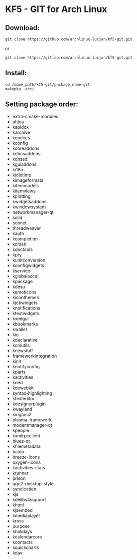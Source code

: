 #   KF5 - GIT for Arch Linux

## Download:

```
git clone https://github.com/archlinux-lucjan/kf5-git.git

```
or

```
git clone https://gitlab.com/archlinux-lucjan/kf5-git.git

```

## Install:

```
cd /some_path/kf5-git/package_name-git
makepkg -srci

```

## Setting package order:

* extra-cmake-modules
* attica
* kapidox
* karchive
* kcodecs
* kconfig
* kcoreaddons
* kdbusaddons
* kdnssd
* kguiaddons
* ki18n
* kidletime
* kimageformats
* kitemmodels
* kitemviews
* kplotting
* kwidgetsaddons
* kwindowsystem
* networkmanager-qt
* solid
* sonnet
* threadweaver
* kauth
* kcompletion
* kcrash
* kdoctools
* kpty
* kunitconversion
* kconfigwidgets
* kservice
* kglobalaccel
* kpackage
* kdesu
* kemoticons
* kiconthemes
* kjobwidgets
* knotifications
* ktextwidgets
* kxmlgui
* kbookmarks
* kwallet
* kio
* kdeclarative
* kcmutils
* knewstuff
* frameworkintegration
* kinit
* knotifyconfig
* kparts
* kactivities
* kded
* kdewebkit
* syntax-highlighting
* ktexteditor
* kdesignerplugin
* kwayland
* kirigami2
* plasma-framework
* modemmanager-qt
* kpeople
* kxmlrpcclient
* bluez-qt
* kfilemetadata
* baloo
* breeze-icons
* oxygen-icons
* kactivities-stats
* krunner
* prison
* qqc2-desktop-style
* syndication
* kjs
* kdelibs4support
* khtml
* kjsembed
* kmediaplayer
* kross
* purpose
* kholidays
* kcalendarcore
* kcontacts
* kquickcharts
* kdav
